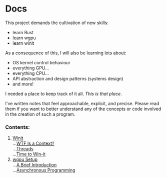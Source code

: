 # Docs
  
This project demands the cultivation of new skills:  
- learn Rust
- learn wgpu
- learn winit

As a consequence of this, I will also be learning lots about:
- OS kernel control behaviour
- everything GPU...
- everything CPU...
- API abstraction and design patterns (systems design)
- and more!
  
I needed a place to keep track of it all. *This is that place*.

I've written notes that feel approachable, explicit, and precise. Please read them if you want to better understand any of the concepts or code involved in the creation of such a program.

### Contents:
1. [Winit](https://docs.rs/winit/latest/winit/index.html)  
    ...[WTF Is a Context?](./winit/WTF%20Is%20a%20Context.md)  
    ...[Threads](./winit/Threads.md)  
    ...[Time to Win-it](./winit/Time%20to%20Win-it.md)  
2. [wgpu Setup](https://docs.rs/wgpu/latest/wgpu/index.html)  
    ...[A Brief Introduction](./wgpu%20setup/A%20Brief%20Introduction.md)  
    ...[Asynchronous Programming](./wgpu%20setup/Asynchronous%20Programming.md)  
